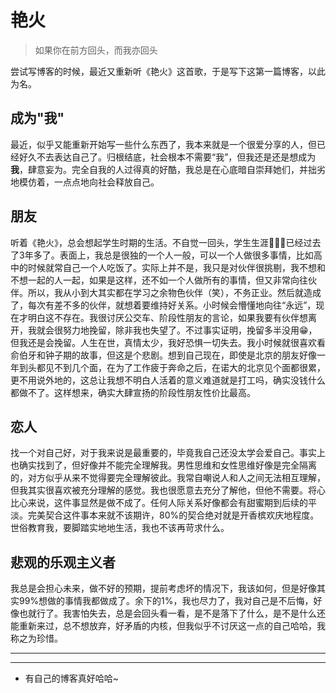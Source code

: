 # 艳火

> 如果你在前方回头，而我亦回头

尝试写博客的时候，最近又重新听《艳火》这首歌，于是写下这第一篇博客，以此为名。  

## 成为"我"

最近，似乎又能重新开始写一些什么东西了，我本来就是一个很爱分享的人，但已经好久不去表达自己了。归根结底，社会根本不需要“我”，但我还是还是想成为**我**，肆意妄为。完全自我的人过得真的好酷，我总是在心底暗自崇拜她们，并拙劣地模仿着，一点点地向社会释放自己。

## 朋友

听着《艳火》，总会想起学生时期的生活。不自觉一回头，学生生涯👩🏻‍🎓已经过去了3年多了。表面上，我总是很独的一个人一般，可以一个人做很多事情，比如高中的时候就常自己一个人吃饭了。实际上并不是，我只是对伙伴很挑剔，我不想和不想一起的人一起，如果是这样，还不如一个人做所有的事情，但又非常向往伙伴。所以，我从小到大其实都在学习之余物色伙伴（笑），不务正业。然后就造成了，每次有差不多的伙伴，就想着要维持好关系。小时候会懵懂地向往“永远”，现在才明白这不存在。我很讨厌公交车、阶段性朋友的言论，如果我要有伙伴想离开，我就会很努力地挽留，除非我也失望了。不过事实证明，挽留多半没用😁，但我还是会挽留。人生在世，真情太少，我好恐惧一切失去。我小时候就很喜欢看俞伯牙和钟子期的故事，但这是个悲剧。想到自己现在，即使是北京的朋友好像一年到头都见不到几个面，在为了工作疲于奔命之后，在诺大的北京见个面都很累，更不用说外地的，这总让我想不明白人活着的意义难道就是打工吗，确实没钱什么都做不了。这样想来，确实大肆宣扬的阶段性朋友性价比最高。

## 恋人

找一个对自己好，对于我来说是最重要的，毕竟我自己还没太学会爱自己。事实上也确实找到了，但好像并不能完全理解我。男性思维和女性思维好像是完全隔离的，对方似乎从来不觉得要完全理解彼此。我常自嘲说人和人之间无法相互理解，但我其实很喜欢被充分理解的感觉。我也很愿意去充分了解他，但他不需要。将心比心来说，这件事显然是做不成了。任何人际关系好像都会有甜蜜期到后续的平淡。完美契合这件事本来就不该期许，80%的契合绝对就是开香槟欢庆地程度。世俗教育我，要脚踏实地地生活，我也不该再苛求什么。

## 悲观的乐观主义者

我总是会担心未来，做不好的预期，提前考虑坏的情况下，我该如何，但是好像其实99%想做的事情我都做成了。余下的1%，我也尽力了，我对自己是不后悔，好像也就行了。我害怕失去，总是会回头看一看，是不是落下了什么，是不是什么还能重新来过，总不想放弃，好矛盾的内核，但我似乎不讨厌这一点的自己哈哈，我称之为珍惜。

-----
-----

- 有自己的博客真好哈哈~
